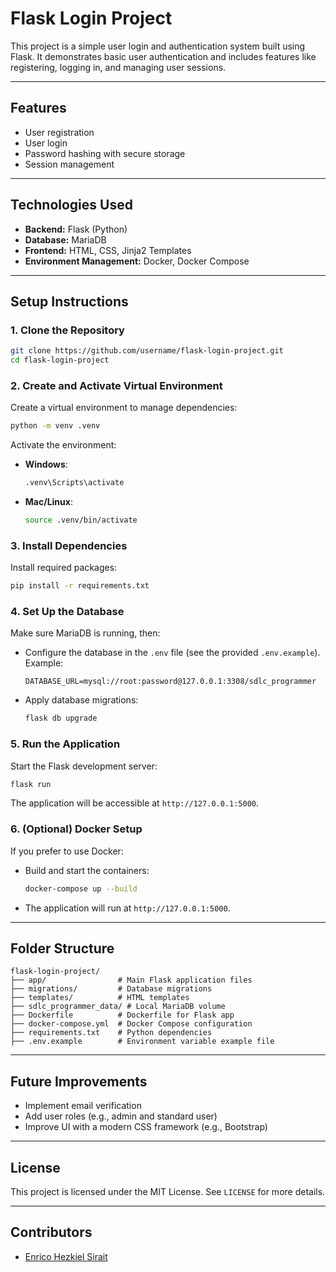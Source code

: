 # Flask Login Project

This project is a simple user login and authentication system built using Flask. It demonstrates basic user authentication and includes features like registering, logging in, and managing user sessions.

---

## **Features**

- User registration
- User login
- Password hashing with secure storage
- Session management

---

## **Technologies Used**

- **Backend:** Flask (Python)
- **Database:** MariaDB
- **Frontend:** HTML, CSS, Jinja2 Templates
- **Environment Management:** Docker, Docker Compose

---

## **Setup Instructions**

### **1. Clone the Repository**

```bash
git clone https://github.com/username/flask-login-project.git
cd flask-login-project
```

### **2. Create and Activate Virtual Environment**

Create a virtual environment to manage dependencies:

```bash
python -m venv .venv
```

Activate the environment:

- **Windows**:
  ```bash
  .venv\Scripts\activate
  ```
- **Mac/Linux**:
  ```bash
  source .venv/bin/activate
  ```

### **3. Install Dependencies**

Install required packages:

```bash
pip install -r requirements.txt
```

### **4. Set Up the Database**

Make sure MariaDB is running, then:

- Configure the database in the `.env` file (see the provided `.env.example`). Example:
  ```env
  DATABASE_URL=mysql://root:password@127.0.0.1:3308/sdlc_programmer
  ```
- Apply database migrations:
  ```bash
  flask db upgrade
  ```

### **5. Run the Application**

Start the Flask development server:

```bash
flask run
```

The application will be accessible at `http://127.0.0.1:5000`.

### **6. (Optional) Docker Setup**

If you prefer to use Docker:

- Build and start the containers:
  ```bash
  docker-compose up --build
  ```
- The application will run at `http://127.0.0.1:5000`.

---

## **Folder Structure**

```plaintext
flask-login-project/
├── app/                # Main Flask application files
├── migrations/         # Database migrations
├── templates/          # HTML templates
├── sdlc_programmer_data/ # Local MariaDB volume
├── Dockerfile          # Dockerfile for Flask app
├── docker-compose.yml  # Docker Compose configuration
├── requirements.txt    # Python dependencies
├── .env.example        # Environment variable example file
```

---

## **Future Improvements**

- Implement email verification
- Add user roles (e.g., admin and standard user)
- Improve UI with a modern CSS framework (e.g., Bootstrap)

---

## **License**

This project is licensed under the MIT License. See `LICENSE` for more details.

---

## **Contributors**

- [Enrico Hezkiel Sirait](https://github.com/ifs21034-itdel)
